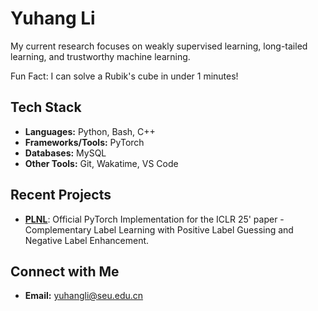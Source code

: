 # Yuhang Li

My current research focuses on weakly supervised learning, long-tailed learning, and trustworthy machine learning.

Fun Fact: I can solve a Rubik's cube in under 1 minutes!

## Tech Stack
- **Languages:** Python, Bash, C++
- **Frameworks/Tools:** PyTorch
- **Databases:** MySQL
- **Other Tools:** Git, Wakatime, VS Code

## Recent Projects
- **[PLNL](https://github.com/yhli/PLNL)**: Official PyTorch Implementation for the ICLR 25' paper - Complementary Label Learning with Positive Label Guessing and Negative Label Enhancement.

<!--![Yuhang's GitHub stats](https://github-readme-stats.vercel.app/api?username=yhli-ml&show=reviews,discussions_started,discussions_answered,prs_merged,prs_merged_percentage&show_icons=true&theme=radical)-->

<!--[![Yuhang's WakaTime stats](https://github-readme-stats.vercel.app/api/wakatime?username=yhli-ml)](https://github.com/yhli-ml/github-readme-stats)-->

## Connect with Me
- **Email:** [yuhangli@seu.edu.cn](mailto:yuhangli@seu.edu.cn)